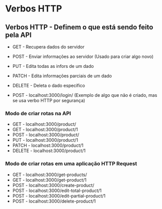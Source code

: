 # Verbos HTTP

## Verbos HTTP - Definem o que está sendo feito pela API

* GET - Recupera dados do servidor
* POST - Enviar informações ao servidor (Usado para criar algo novo)
* PUT - Edita todas as infors de um dado
* PATCH - Edita informações parciais de um dado
* DELETE - Deleta o dado específico

* POST - localhost:3000/login/ (Exemplo de algo que não é criado, mas se usa verbo HTTP por segurança)

### Modo de criar rotas na API
* GET - localhost:3000/product/
* GET - localhost:3000/product/1
* POST - localhost:3000/product/
* PUT - localhost:3000/product/1
* PATCH - localhost:3000/product/1
* DELETE - localhost:3000/product/1

### Modo de criar rotas em uma aplicação HTTP Request
* GET - localhost:3000/get-products/
* GET - localhost:3000/get-product/1
* POST - localhost:3000/create-product/
* POST - localhost:3000/edit-total-product/1
* POST - localhost:3000/edit-partial-product/1
* POST - localhost:3000/delete-product/1